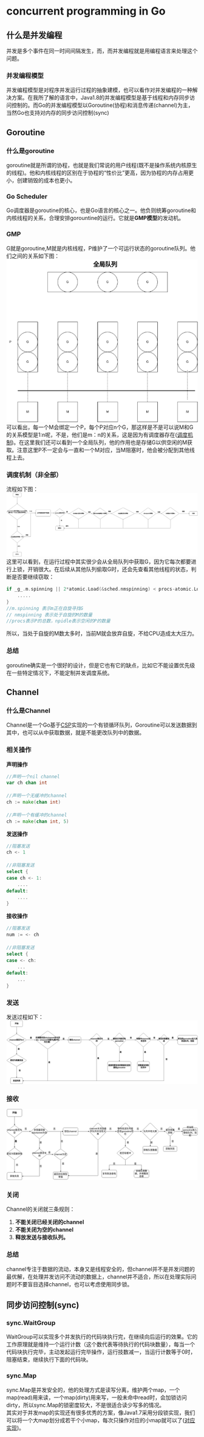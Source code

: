 # concurrent programming in Go  


## 什么是并发编程  
并发是多个事件在同一时间间隔发生，而，而并发编程就是用编程语言来处理这个问题。
### 并发编程模型  
并发编程模型是对程序并发运行过程的抽象建模，也可以看作对并发编程的一种解决方案。在我所了解的语言中，Java1.8的并发编程模型是基于线程和内存同步访问控制的。而Go的并发编程模型以Goroutine(协程)和消息传递(channel)为主，当然Go也支持对内存的同步访问控制(sync)

## Goroutine
### 什么是goroutine  
goroutine就是所谓的协程，也就是我们常说的用户线程(既不是操作系统内核原生的线程)。他和内核线程的区别在于协程的“性价比”更高，因为协程的内存占用更小，创建销毁的成本也更小。  
### Go Scheduler
Go调度器是goroutine的核心，也是Go语言的核心之一。他负则统筹goroutine和内核线程的关系，合理安排gorountine的运行。它就是**GMP模型**的发动机。  
### GMP
G就是goroutine,M就是内核线程，P维护了一个可运行状态的goroutine队列。他们之间的关系如下图：  
![GPM](../../img/GPM.png)  
可以看出，每一个M会绑定一个P，每个P对应n个G，那这样是不是可以说M和G的关系模型是1:n呢，不是，他们是m：n的关系，这是因为有调度器存在([调度机制](#调度机制非全部))。在这里我们还可以看到一个全局队列，他的作用也是存储G以供空闲的M获取。注意这里P不一定会与一直和一个M对应，当M阻塞时，他会被分配到其他线程上去。  
### 调度机制（非全部）  
流程如下图：  
![调度流程](../../img/schedule.png)
这里可以看到，在运行过程中其实很少会从全局队列中获取G，因为它每次都要进行上锁，开销很大。在后续从其他队列偷取G时，还会先查看其他线程的状态，判断是否要继续窃取：  
```go
if _g_.m.spinning || 2*atomic.Load(&sched.nmspinning) < procs-atomic.Load(&sched.npidle) {
    .....
}
//m.spinning 表示m正在自旋寻找G
// nmspinning 表示处于自旋的M的数量
//procs表示P的总数，npidle表示空闲的P的数量
```
所以，当处于自旋的M数太多时，当前M就会放弃自旋，不给CPU造成太大压力。  
### 总结
goroutine确实是一个很好的设计，但是它也有它的缺点，比如它不能设置优先级在一些特定情况下，不能定制并发调度系统。  
## Channel  
### 什么是Channel  
Channel是一个Go基于[CSP](https://zh.m.wikipedia.org/zh-hans/%E9%80%9A%E4%BF%A1%E9%A1%BA%E5%BA%8F%E8%BF%9B%E7%A8%8B)实现的一个有锁循环队列，Goroutine可以发送数据到其中，也可以从中获取数据，就是不能更改队列中的数据。
### 相关操作   
**声明操作**
```go
//声明一个nil channel
var ch chan int

//声明一个无缓冲的channel
ch := make(chan int)

//声明一个有缓冲的channel
ch := make(chan int, 5)
```
**发送操作**
```go
//阻塞发送
ch <- 1

//非阻塞发送
select {
case ch <- 1:
    ....
default:
    ....
}
```
**接收操作**
```go
//阻塞发送
num := <- ch

//非阻塞发送
select {
case <- ch:
    ...
default:
    ...    
}
```
### 发送  
发送过程如下：  
![send](../../img/chansend.png)
### 接收  
![recev](../../img/chanrecv.png)
### 关闭  
Channel的关闭就三条规则：  
1. **不能关闭已经关闭的channel**
2. **不能关闭为空的channel**
3. **释放发送与接收队列。**
### 总结  
channel专注于数据的流动，本身又是线程安全的，但channel并不是并发问题的最优解，在处理并发访问不流动的数据上，channel并不适合，所以在处理实际问题时不要盲目选择channel，也可以考虑使用同步锁。  
## 同步访问控制(sync)  
### sync.WaitGroup  
WaitGroup可以实现多个并发执行的代码块执行完，在继续向后运行的效果。它的工作原理就是维持一个运行计数（这个数代表等待执行的代码块数量），每当一个代码块执行完毕，主动发起运行完毕操作，运行技数减一，当运行计数等于0时，阻塞结束，继续执行下面的代码块。  
### sync.Map  
sync.Map是并发安全的，他的处理方式是读写分离，维护两个map，一个map(read)用来读，一个map(dirty)用来写，一般未命中read时，会加锁访问dirty，所以sync.Map的锁密度较大，不是很适合读少写多的情况。  
其实对于并发map的实现还有很多优秀的方案，像Java1.7采用分段锁实现，我们可以将一个大map划分成若干个小map，每次只操作对应的小map就可以了([对应实现](https://github.com/orcaman/concurrent-map))。